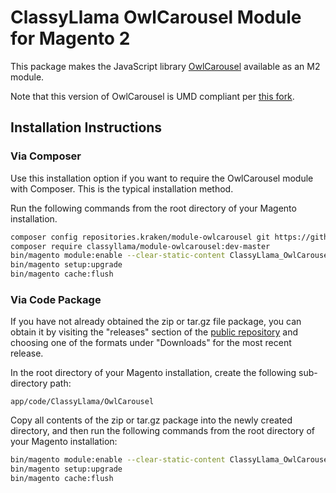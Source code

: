 # ClassyLlama OwlCarousel Module for Magento 2

This package makes the JavaScript library [OwlCarousel](https://github.com/OwlCarousel2/OwlCarousel2) available as an M2 module.

Note that this version of OwlCarousel is UMD compliant per [this fork](https://github.com/classyllama/OwlCarousel2).

## Installation Instructions

### Via Composer

Use this installation option if you want to require the OwlCarousel module with Composer. This is the typical installation method.
 
Run the following commands from the root directory of your Magento installation. 

```bash
composer config repositories.kraken/module-owlcarousel git https://github.com/krakencommerce/ClassyLlama_OwlCarousel.git
composer require classyllama/module-owlcarousel:dev-master
bin/magento module:enable --clear-static-content ClassyLlama_OwlCarousel
bin/magento setup:upgrade
bin/magento cache:flush
```

### Via Code Package
 
If you have not already obtained the zip or tar.gz file package, you can obtain it by visiting the "releases" section of the [public repository](https://github.com/classyllama/ClassyLlama_OwlCarousel) and choosing one of the formats under "Downloads" for the most recent release.

In the root directory of your Magento installation, create the following sub-directory path:
 
```
app/code/ClassyLlama/OwlCarousel
```

Copy all contents of the zip or tar.gz package into the newly created directory, and then run the following commands from the root directory of your Magento installation:

```bash
bin/magento module:enable --clear-static-content ClassyLlama_OwlCarousel
bin/magento setup:upgrade
bin/magento cache:flush
```
